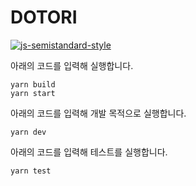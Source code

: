 # DOTORI
[![js-semistandard-style](https://img.shields.io/badge/code%20style-semistandard-brightgreen.svg?style=flat-square)](https://github.com/standard/semistandard)

아래의 코드를 입력해 실행합니다.
```shell script
yarn build
yarn start
```
아래의 코드를 입력해 개발 목적으로 실행합니다.
```shell script
yarn dev
```
아래의 코드를 입력해 테스트를 실행합니다.
```shell script
yarn test
```